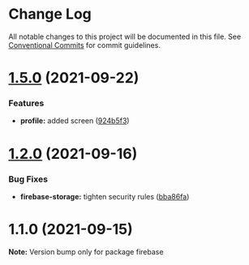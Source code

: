 # Change Log

All notable changes to this project will be documented in this file.
See [Conventional Commits](https://conventionalcommits.org) for commit guidelines.

# [1.5.0](https://github.com/martin-juul/snatch/compare/v1.4.0...v1.5.0) (2021-09-22)


### Features

* **profile:** added screen ([924b5f3](https://github.com/martin-juul/snatch/commit/924b5f3ceeb8e436ec06063ccc85cef8c62acfd2))





# [1.2.0](https://github.com/martin-juul/snatch/compare/v1.1.0...v1.2.0) (2021-09-16)


### Bug Fixes

* **firebase-storage:** tighten security rules ([bba86fa](https://github.com/martin-juul/snatch/commit/bba86fa184fc9c7c307ce9b822290259faa82340))





# 1.1.0 (2021-09-15)

**Note:** Version bump only for package firebase
